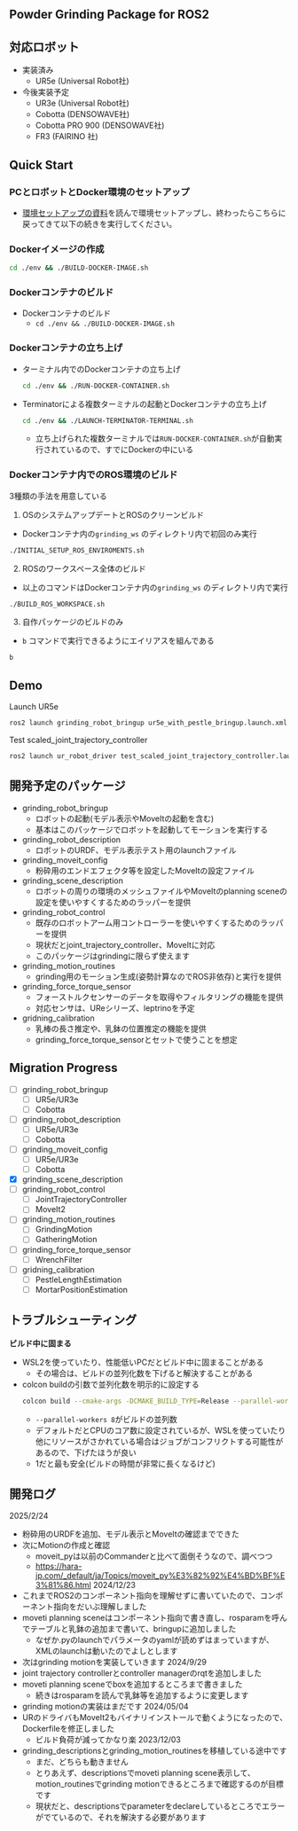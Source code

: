 ## Powder Grinding Package for ROS2

<!-- test kawasaki -->

## 対応ロボット
- 実装済み
  - UR5e (Universal Robot社)
- 今後実装予定
   - UR3e (Universal Robot社)
   - Cobotta (DENSOWAVE社)
   - Cobotta PRO 900 (DENSOWAVE社)
   - FR3 (FAIRINO 社)


## Quick Start
### PCとロボットとDocker環境のセットアップ
- [環境セットアップの資料](./env/docker/README_jp.md)を読んで環境セットアップし、終わったらこちらに戻ってきて以下の続きを実行してください。

### Dockerイメージの作成
```bash
cd ./env && ./BUILD-DOCKER-IMAGE.sh
```

### Dockerコンテナのビルド
- Dockerコンテナのビルド
   - `cd ./env && ./BUILD-DOCKER-IMAGE.sh`

### Dockerコンテナの立ち上げ
- ターミナル内でのDockerコンテナの立ち上げ
   ```bash
   cd ./env && ./RUN-DOCKER-CONTAINER.sh
   ```
- Terminatorによる複数ターミナルの起動とDockerコンテナの立ち上げ
   ```bash
   cd ./env && ./LAUNCH-TERMINATOR-TERMINAL.sh
   ```
   - 立ち上げられた複数ターミナルでは`RUN-DOCKER-CONTAINER.sh`が自動実行されているので、すでにDockerの中にいる

### Dockerコンテナ内でのROS環境のビルド
3種類の手法を用意している
1. OSのシステムアップデートとROSのクリーンビルド
  - Dockerコンテナ内の`grinding_ws` のディレクトリ内で初回のみ実行
  ```bash
  ./INITIAL_SETUP_ROS_ENVIROMENTS.sh  
  ```
2. ROSのワークスペース全体のビルド
  - 以上のコマンドはDockerコンテナ内の`grinding_ws` のディレクトリ内で実行
  ```bash
  ./BUILD_ROS_WORKSPACE.sh
  ```
3. 自作パッケージのビルドのみ
  - `b` コマンドで実行できるようにエイリアスを組んである
  ```bash
  b
  ```

## Demo
Launch UR5e
```bash
ros2 launch grinding_robot_bringup ur5e_with_pestle_bringup.launch.xml
```

Test scaled_joint_trajectory_controller
```bash
ros2 launch ur_robot_driver test_scaled_joint_trajectory_controller.launch.py
```

## 開発予定のパッケージ
- grinding_robot_bringup
  - ロボットの起動(モデル表示やMoveItの起動を含む)
  - 基本はこのパッケージでロボットを起動してモーションを実行する
- grinding_robot_description
  - ロボットのURDF、モデル表示テスト用のlaunchファイル
- grinding_moveit_config
  - 粉砕用のエンドエフェクタ等を設定したMoveItの設定ファイル
- grinding_scene_description
  - ロボットの周りの環境のメッシュファイルやMoveItのplanning sceneの設定を使いやすくするためのラッパーを提供
- grinding_robot_control
  - 既存のロボットアーム用コントローラーを使いやすくするためのラッパーを提供
  - 現状だとjoint_trajectory_controller、MoveItに対応
  - このパッケージはgrindingに限らず使えます
- grinding_motion_routines
  - grinding用のモーション生成(姿勢計算なのでROS非依存)と実行を提供
- grinding_force_torque_sensor
  - フォーストルクセンサーのデータを取得やフィルタリングの機能を提供
  - 対応センサは、UReシリーズ、leptrinoを予定
- gridning_calibration
  - 乳棒の長さ推定や、乳鉢の位置推定の機能を提供
  - grinding_force_torque_sensorとセットで使うことを想定

## Migration Progress 
- [ ] grinding_robot_bringup
  - [ ] UR5e/UR3e
  - [ ] Cobotta
- [ ] grinding_robot_description
  - [ ] UR5e/UR3e
  - [ ] Cobotta
- [ ] grinding_moveit_config
  - [ ] UR5e/UR3e
  - [ ] Cobotta
- [x] grinding_scene_description
- [ ] grinding_robot_control
  - [ ] JointTrajectoryController
  - [ ] MoveIt2
- [ ] grinding_motion_routines
  - [ ] GrindingMotion
  - [ ] GatheringMotion
- [ ] grinding_force_torque_sensor
  - [ ] WrenchFilter
- [ ] gridning_calibration
  - [ ] PestleLengthEstimation
  - [ ] MortarPositionEstimation

## トラブルシューティング
**ビルド中に固まる**
- WSL2を使っていたり、性能低いPCだとビルド中に固まることがある
  - その場合は、ビルドの並列化数を下げると解決することがある
- colcon buildの引数で並列化数を明示的に設定する
  ```bash
  colcon build --cmake-args -DCMAKE_BUILD_TYPE=Release --parallel-workers 8 --cmake-clean-cache
  ```
  - `--parallel-workers 8`がビルドの並列数
  - デフォルトだとCPUのコア数に設定されているが、WSLを使っていたり他にリソースがさかれている場合はジョブがコンフリクトする可能性があるので、下げたほうが良い
  - 1だと最も安全(ビルドの時間が非常に長くなるけど)

## 開発ログ
2025/2/24
- 粉砕用のURDFを追加、モデル表示とMoveItの確認までできた
- 次にMotionの作成と確認
  - moveit_pyは以前のCommanderと比べて面倒そうなので、調べつつ
  - https://hara-jp.com/_default/ja/Topics/moveit_py%E3%82%92%E4%BD%BF%E3%81%86.html
2024/12/23
- これまでROS2のコンポーネント指向を理解せずに書いていたので、コンポーネント指向をだいぶ理解しました
- moveti planning sceneはコンポーネント指向で書き直し、rosparamを呼んでテーブルと乳鉢の追加まで書いて、bringupに追加しました
  - なぜか.pyのlaunchでパラメータのyamlが読めずはまっていますが、XMLのlaunchは動いたのでよしとします
- 次はgrinding motionを実装していきます
2024/9/29
- joint trajectory controllerとcontroller managerのrqtを追加しました
- moveti planning sceneでboxを追加するところまで書きました
  - 続きはrosparamを読んで乳鉢等を追加するように変更します
- grinding motionの実装はまだです
2024/05/04
- URのドライバもMoveIt2もバイナリインストールで動くようになったので、Dockerfileを修正しました
  - ビルド負荷が減ってかなり楽
2023/12/03
- grinding_descriptionsとgrinding_motion_routinesを移植している途中です
  - まだ、どちらも動きません
  - とりあえず、descriptionsでmoveti planning scene表示して、motion_routinesでgrinding motionできるところまで確認するのが目標です
  - 現状だと、descriptionsでparameterをdeclareしているところでエラーがでているので、それを解決する必要があります
